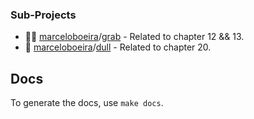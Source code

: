 
### Sub-Projects

  * 👋🏼 [marceloboeira](https://github.com/marceloboeira/knowledge)/[grab](https://github.com/marceloboeira/grab) - Related to chapter 12 && 13.
  * 🤪 [marceloboeira](https://github.com/marceloboeira/knowledge)/[dull](https://github.com/marceloboeira/dull) - Related to chapter 20.

## Docs

To generate the docs, use `make docs`.
